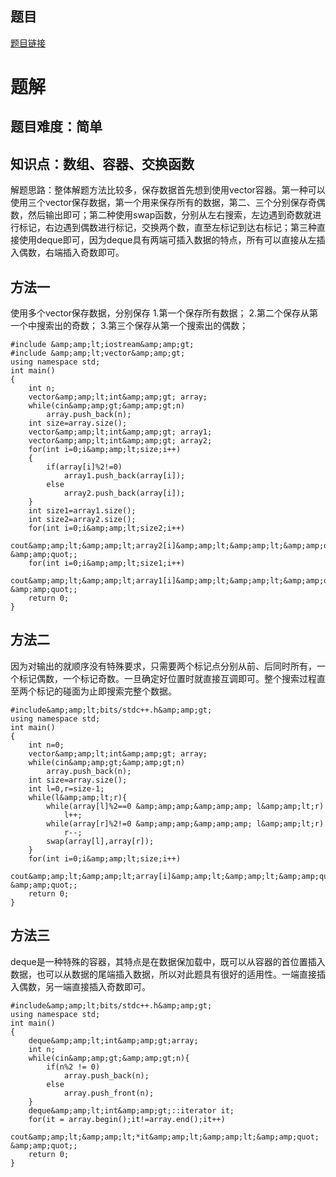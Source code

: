 ## 题目
[题目链接](https://www.nowcoder.com/practice/325483e19dab4609baf00157e5ebeb6f?tpId=182&tqId=325925&sourceUrl=/exam/oj&channenl=wgithub&fromPut=wgithub)

# 题解

## 题目难度：简单

## 知识点：数组、容器、交换函数
解题思路：整体解题方法比较多，保存数据首先想到使用vector容器。第一种可以使用三个vector保存数据，第一个用来保存所有的数据，第二、三个分别保存奇偶数，然后输出即可；第二种使用swap函数，分别从左右搜索，左边遇到奇数就进行标记，右边遇到偶数进行标记，交换两个数，直至左标记到达右标记；第三种直接使用deque即可，因为deque具有两端可插入数据的特点，所有可以直接从左插入偶数，右端插入奇数即可。

## 方法一
使用多个vector保存数据，分别保存
1.第一个保存所有数据；
2.第二个保存从第一个中搜索出的奇数；
3.第三个保存从第一个搜索出的偶数；
```
#include &amp;amp;lt;iostream&amp;amp;gt;
#include &amp;amp;lt;vector&amp;amp;gt;
using namespace std;
int main()
{
    int n;
    vector&amp;amp;lt;int&amp;amp;gt; array;
    while(cin&amp;amp;gt;&amp;amp;gt;n)
        array.push_back(n);
    int size=array.size();
    vector&amp;amp;lt;int&amp;amp;gt; array1;
    vector&amp;amp;lt;int&amp;amp;gt; array2;
    for(int i=0;i&amp;amp;lt;size;i++)
    {
        if(array[i]%2!=0)
            array1.push_back(array[i]);
        else
            array2.push_back(array[i]);
    }
    int size1=array1.size();
    int size2=array2.size();
    for(int i=0;i&amp;amp;lt;size2;i++)
        cout&amp;amp;lt;&amp;amp;lt;array2[i]&amp;amp;lt;&amp;amp;lt;&amp;amp;quot; &amp;amp;quot;;
    for(int i=0;i&amp;amp;lt;size1;i++)
        cout&amp;amp;lt;&amp;amp;lt;array1[i]&amp;amp;lt;&amp;amp;lt;&amp;amp;quot; &amp;amp;quot;;
    return 0;
}
```

## 方法二
因为对输出的就顺序没有特殊要求，只需要两个标记点分别从前、后同时所有，一个标记偶数，一个标记奇数。一旦确定好位置时就直接互调即可。整个搜索过程直至两个标记的碰面为止即搜索完整个数据。
```
#include&amp;amp;lt;bits/stdc++.h&amp;amp;gt;
using namespace std;
int main()
{
    int n=0;
    vector&amp;amp;lt;int&amp;amp;gt; array;
    while(cin&amp;amp;gt;&amp;amp;gt;n)
        array.push_back(n);
    int size=array.size();
    int l=0,r=size-1;
    while(l&amp;amp;lt;r){
        while(array[l]%2==0 &amp;amp;amp;&amp;amp;amp; l&amp;amp;lt;r)
            l++;
        while(array[r]%2!=0 &amp;amp;amp;&amp;amp;amp; l&amp;amp;lt;r)
            r--;
        swap(array[l],array[r]);
    }
    for(int i=0;i&amp;amp;lt;size;i++)
        cout&amp;amp;lt;&amp;amp;lt;array[i]&amp;amp;lt;&amp;amp;lt;&amp;amp;quot; &amp;amp;quot;;
    return 0;
}
```

## 方法三
deque是一种特殊的容器，其特点是在数据保加载中，既可以从容器的首位置插入数据，也可以从数据的尾端插入数据，所以对此题具有很好的适用性。一端直接插入偶数，另一端直接插入奇数即可。
```
#include&amp;amp;lt;bits/stdc++.h&amp;amp;gt;
using namespace std;
int main()
{
    deque&amp;amp;lt;int&amp;amp;gt;array;
    int n;
    while(cin&amp;amp;gt;&amp;amp;gt;n){
        if(n%2 != 0)
            array.push_back(n);
        else
            array.push_front(n);
    }
    deque&amp;amp;lt;int&amp;amp;gt;::iterator it;
    for(it = array.begin();it!=array.end();it++)
        cout&amp;amp;lt;&amp;amp;lt;*it&amp;amp;lt;&amp;amp;lt;&amp;amp;quot; &amp;amp;quot;;
    return 0;
}
```






